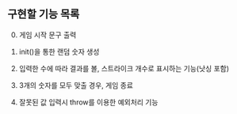 ## 구현할 기능 목록

0. 게임 시작 문구 출력

1. init()을 통한 랜덤 숫자 생성

2. 입력한 수에 따라 결과를 볼, 스트라이크 개수로 표시하는 기능(낫싱 포함)

3. 3개의 숫자를 모두 맞출 경우, 게임 종료

4. 잘못된 값 입력시 throw를 이용한 예외처리 기능
